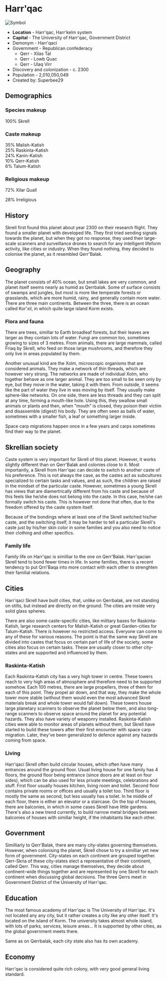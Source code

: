 # Harr'qac



![Symbol][1]

* **Location**  -  Harr'qac, Harr'kelm system 
* **Capital** - The University of Harr'qac, Government District
* Demonym - Harr'qaci 
* Government - Republican confederacy 
  * Qerr -  Xilas Tal 
  * Qerr - Lowb Quac 
  * Qerr -  Ulaq Virr
* Discovery and colonization - c. 2300  
* Population -  2,010,050,049
* Created by: Superbee29 

## Demographics

### Species makeup

100% Skrell

### Caste makeup

35% Malish-Katish  
25% Raskinta-Katish  
24% Kanin-Katish  
10% Qerr-Katish  
6% Talum-Katish

### Religious makeup

72% Xilar Quall

28% Irreligious

## History

Skrell first found this planet about year 2300 on their research flight. They found a smaller planet with developed life. They first tried sending signals towards the planet, but when they got no response, they used their large-scale scanners and surveillance drones to search for any intelligent lifeform activity, like cities or industry. When they found nothing, they decided to colonise the planet, as it resembled Qerr'Balak.

## Geography

The planet consists of 40% ocean, but small lakes are very common, and planet itself seems nearly as humid as Qerrbalak. Some of surface consists of swamps and jungles, but most is more like temperate forests or grasslands, which are more humid, rainy, and generally contain more water. There are three main continents. Between the three, there is an ocean called Kor'xil, in which quite large island Korm exists.

### Flora and fauna

There are trees, simillar to Earth broadleaf forests, but their leaves are larger as they contain lots of water. Fungi are common too, sometimes growing to sizes of 3 metres. From animals, there are large mammals, called Friaq by Skrell, who feed on those large mushrooms, and therefore they only live in areas populated by them.

Another unusual kind are the Xolm, microscopic organisms that are considered animals. They make a network of thin threads, which are however very strong. The networks are made of individual Xolm, who together behave as one larger animal. They are too small to be seen only by eye, but they move in the water, taking it with them. From outside, it seems like the part of water they live in was moving by itself. They usually make sphere-like networks. On one side, there are less threads and they can split at any time, forming a mouth-like hole. Using this, they swallow small animals or plants and then, when "mouth" is closed, they poison their victim and disassemble (digest) his body. They are often seen as balls of water, sometimes with a smaller fish, a leaf or something larger inside.

Space carp migrations happen once in a few years and carps sometimes find their way to the planet.

## Skrellian society

Caste system is very important for Skrell of this planet. However, it works slightly different than on Qerr'Balak and colonies close to it. Most importantly, a Skrell from Harr'qac can decide to switch to another caste of his preference. This is not always the case, as the castes act as subcultures specialized to certain tasks and values, and as such, the children are raised in the mindset of the particular caste. However, sometimes a young Skrell has views that are diamertrically different from his caste and because of this feels like he/she does not belong into the caste. In this case, he/she can formally switch his caste. This is however not done that often, due to the freedom offered by the caste system itself.

Because of the bondings where at least one of the Skrell switched his/her caste, and the switching itself, it may be harder to tell a particular Skrell's caste just by his/her skin color in some families and you also need to notice their clothing and other specifics.

### Family life

Family life on Harr'qac is similliar to the one on Qerr'Balak. Harr'qacian Skrell tend to bond fewer times in life. In some families, there is a recent tendency to put Qrri'Baqa into more contact with each other to strenghten their familial relations.

## Cities

Harr'qaci Skrell have built cities, that, unlike on Qerrbalak, are not standing on stilts, but instead are directly on the ground. The cities are inside very solid glass spheres.

There are also some caste-specific cities, like military bases for Raskinta-Katish, large research centers for Malish-Katish or great Garden-cities for Talum-Katish. There is however no restricted access. Everyone can come to any of these for various reasons. The point is that the same way Skrell are divided into castes that focus on certain part of life of the society, some cities also focus on certain tasks. These are usually closer to other city-states and are supported and influenced by them.

### Raskinta-Katish

Each Raskinta-Katish city has a very high tower in centre. These towers reach to very high areas of atmosphere and therefore need to be supported somehow. Each 100 metres, there are large propellers, three of them for each of this point. They propel air down, and that way, they make the whole tower more stable (without them would even the most advanced Skrell materials break and whole tower would fall down). These towers house large planetary scanners to observe the planet below them, and also long-range scanners to observe space around the planet for any potential hazards. They also have variety of weaponry installed. Raskinta-Katish cities were able to monitor areas of planets without them, but Skrell have started to build these towers after their first encounter with space carp migration. Later, they've been generalized to defence against any hazards coming from space.

### Living

Harr'qaci Skrell often build circular houses, which often have many entrances around the ground floor. Usual living house for one family has 4 floors, the ground floor being entrance (since doors are at least on four sides), which can be also used for less private meetings, celebrations and stuff. First floor usually houses kitchen, living room and toilet. Second floor contains private rooms or offices and usually a toilet too. Third floor is mostly the same as second, but less usually has a toilet. In he middle of each floor, there is either an elevator or a staircase. On the top of houses, there are balconies, in which in some cases Skrell have little gardens. There's also a new trend currently, to build narrow metal bridges between balconies of houses with simillar height, if the inhabitants like each other.

## Government

Similliarly to Qerr'Balak, there are many city-states governing themselves. However, when colonising the planet, Skrell chose to try a similliar yet new form of government. City-states on each continent are grouped together. Qerr-Skria of these city-states elect a representative of their continent, called Qerr. This way, cities manage themselves, they decide about continent-wide things together and are represented by one Skrell for each continent when discussing global decisions. The three Qerrs meet in Government District of the University of Harr'qac.

## Education

The most famous academy of Harr'qac is The University of Harr'qac. It's not located any any city, but it rather creates a city like any other itself. It's located on the island of Korm. The university takes almost whole island, with lots of parks, services, leisure areas... It is supported by other cities, as the global government meets there.

Same as on Qerrbalak, each city state also has its own academy.

## Economy

Harr'qac is considered quite rich colony, with very good general living standard.

[1]: https://wiki.baystation12.net/images/thumb/c/c2/Harrqac.png/100px-Harrqac.png
